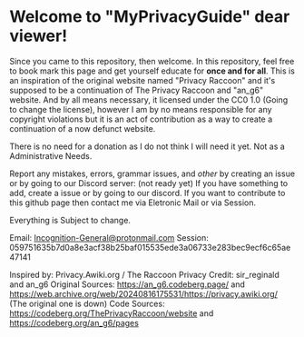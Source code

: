 # Welcome to "MyPrivacyGuide" dear viewer!

Since you came to this repository, then welcome. In this repository, feel free to book mark this page and get yourself educate for **once and for all**. This is an inspiration of the original website named "Privacy Raccoon" and it's supposed to be a continuation of The Privacy Raccoon and "an_g6" website. And by all means necessary, it licensed under the CC0 1.0 (Going to change the license), however I am by no means responsible for any copyright violations but it is an act of contribution as a way to create a continuation of a now defunct website.

There is no need for a donation as I do not think I will need it yet. Not as a Administrative Needs.

Report any mistakes, errors, grammar issues, and _other_ by creating an issue or by going to our Discord server: (not ready yet)
If you have something to add, create a issue or by going to our discord.
If you want to contribute to this github page then contact me via Eletronic Mail or via Session.


Everything is Subject to change.



Email: Incognition-General@protonmail.com
Session: 059751635b7d0a8e3acf38b25baf015535ede3a06733e283bec9ecf6c65ae47141

Inspired by: Privacy.Awiki.org / The Raccoon Privacy 
Credit: sir_reginald and an_g6
Original Sources: https://an_g6.codeberg.page/ and https://web.archive.org/web/20240816175531/https://privacy.awiki.org/ (The original one is down)
Code Sources: https://codeberg.org/ThePrivacyRaccoon/website and https://codeberg.org/an_g6/pages 
